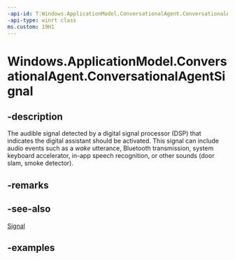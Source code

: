 ```yaml
---
-api-id: T:Windows.ApplicationModel.ConversationalAgent.ConversationalAgentSignal
-api-type: winrt class
ms.custom: 19H1
---
```


<!-- Class syntax.
public class ConversationalAgentSignal 
-->

# Windows.ApplicationModel.ConversationalAgent.ConversationalAgentSignal

## -description

The audible signal detected by a digital signal processor (DSP) that indicates the digital assistant should be activated. This signal can include audio events such as a *wake* utterance, Bluetooth transmission, system keyboard accelerator, in-app speech recognition, or other sounds (door slam, smoke detector).

## -remarks

## -see-also

[Signal](conversationalagentsession_signal.md)

## -examples
